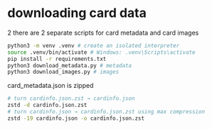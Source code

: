 # downloading card data

2 there are 2 separate scripts for card metadata and card images

```bash
python3 -m venv .venv # create an isolated interpreter
source .venv/bin/activate # Windows: .venv\Scripts\activate
pip install -r requirements.txt
python3 download_metadata.py # metadata
python3 download_images.py # images
```

card_metadata.json is zipped

```bash
# turn cardinfo.json.zst → cardinfo.json
zstd -d cardinfo.json.zst
# turn cardinfo.json → cardinfo.json.zst using max compression
zstd -19 cardinfo.json -o cardinfo.json.zst
```
